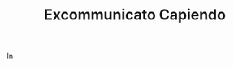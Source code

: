---
title: Excommunicato Capiendo
letter: E
permalink: "/definitions/bld-excommunicato-capiendo.html"
body: In
published_at: '2018-07-07'
source: Black's Law Dictionary 2nd Ed (1910)
layout: post
---